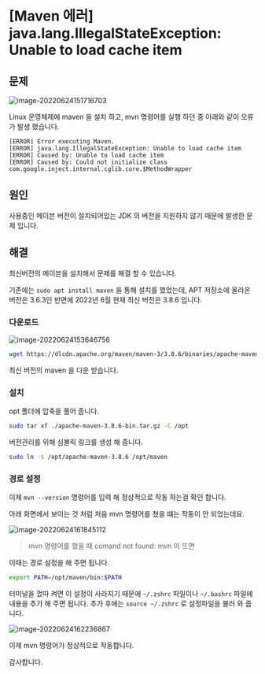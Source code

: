 # [Maven 에러] java.lang.IllegalStateException: Unable to load cache item

## 문제

![image-20220624151716703](/home/shane/Documents/git/shane/mdblog/devlife/todayError/20220624.assets/image-20220624151716703.png)

Linux 운영체제에 maven 을 설치 하고, mvn 명령어를 실행 하던 중 아래와 같이 오류가 발생 했습니다.

```
[ERROR] Error executing Maven.
[ERROR] java.lang.IllegalStateException: Unable to load cache item
[ERROR] Caused by: Unable to load cache item
[ERROR] Caused by: Could not initialize class com.google.inject.internal.cglib.core.$MethodWrapper
```

## 원인

사용중인 메이븐 버전이 설치되어있는 JDK 의 버전을 지원하지 않기 때문에 발생한 문제 입니다.

## 해결

최신버전의 메이븐을 설치해서 문제를 해결 할 수 있습니다.

기존에는 `sudo apt install maven` 을 통해 설치를 했었는데, APT 저장소에 올라온 버전은 3.6.3인 반면에  2022년 6월 현재 최신 버전은 3.8.6 입니다.

### 다운로드

![image-20220624153646756](/home/shane/Documents/git/shane/mdblog/devlife/todayError/20220624.assets/image-20220624153646756.png)

```bash
wget https://dlcdn.apache.org/maven/maven-3/3.8.6/binaries/apache-maven-3.8.6-bin.tar.gz
```

최신 버전의 maven 을 다운 받습니다.

### 설치

opt 폴더에 압축을 풀어 줍니다.

```bash
sudo tar xf ./apache-maven-3.8.6-bin.tar.gz -C /opt
```

버전관리를 위해 심볼릭 링크를 생성 해 줍니다.

```bash
sudo ln -s /opt/apache-maven-3.8.6 /opt/maven
```

### 경로 설정

이제 `mvn --version` 명령어를 입력 해 정상적으로 작동 하는걸 확인 합니다.

아래 화면에서 보이는 것 처럼 처음 mvn 명령어를 쳤을 떄는 작동이 안 되었는데요.

![image-20220624161845112](/home/shane/Documents/git/shane/mdblog/devlife/todayError/20220624.assets/image-20220624161845112.png)

> mvn 명령어를 했을 때 comand not found: mvn 이 뜨면

이때는 경로 설정을 해 주면 됩니다.

```bash
export PATH=/opt/maven/bin:$PATH
```

터미널을 껐따 켜면 이 설정이 사라지기 때문에 `~/.zshrc` 파일이나 `~/.bashrc` 파일에 내용을 추가 해 주면 됩니다. 추가 후에는 `source ~/.zshrc` 로 설정파일을 불러 와 줍니다.

![image-20220624162236867](/home/shane/Documents/git/shane/mdblog/devlife/todayError/20220624.assets/image-20220624162236867.png)

이제 mvn 명령어가 정상적으로 작동합니다.

감사합니다.







